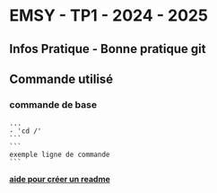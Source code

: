 # EMSY - TP1 - 2024 - 2025
## Infos Pratique - Bonne pratique git
## Commande utilisé
### commande de base

	...
  	- 'cd /'
	```
	```
  	exemple ligne de commande 
	```

 **[aide pour créer un readme](https://docs.github.com/fr/get-started/writing-on-github/getting-started-with-writing-and-formatting-on-github/basic-writing-and-formatting-syntax#GitHub-flavored-markdown)**
